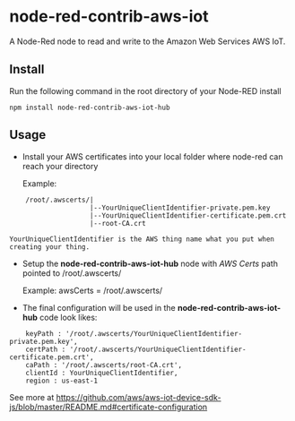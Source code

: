 node-red-contrib-aws-iot
====================

A Node-Red node to read and write to the Amazon Web Services AWS IoT.

Install
-------

Run the following command in the root directory of your Node-RED install

    npm install node-red-contrib-aws-iot-hub


Usage
-----
					
+ Install your AWS certificates into your local folder where node-red can reach your directory
	
	Example: 
```
	/root/.awscerts/|
					|--YourUniqueClientIdentifier-private.pem.key
					|--YourUniqueClientIdentifier-certificate.pem.crt
					|--root-CA.crt
```
	YourUniqueClientIdentifier is the AWS thing name what you put when creating your thing.
	
+ Setup the **node-red-contrib-aws-iot-hub** node with *AWS Certs* path pointed to /root/.awscerts/
	
	Example: awsCerts = /root/.awscerts/
	
+ The final configuration will be used in the **node-red-contrib-aws-iot-hub** code look likes:

```
	keyPath : '/root/.awscerts/YourUniqueClientIdentifier-private.pem.key',
	certPath : '/root/.awscerts/YourUniqueClientIdentifier-certificate.pem.crt',
	caPath : '/root/.awscerts/root-CA.crt',
	clientId : YourUniqueClientIdentifier,
	region : us-east-1
```

See more at https://github.com/aws/aws-iot-device-sdk-js/blob/master/README.md#certificate-configuration 